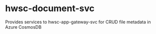# hwsc-document-svc
 Provides services to hwsc-app-gateway-svc for CRUD file metadata in Azure CosmosDB
